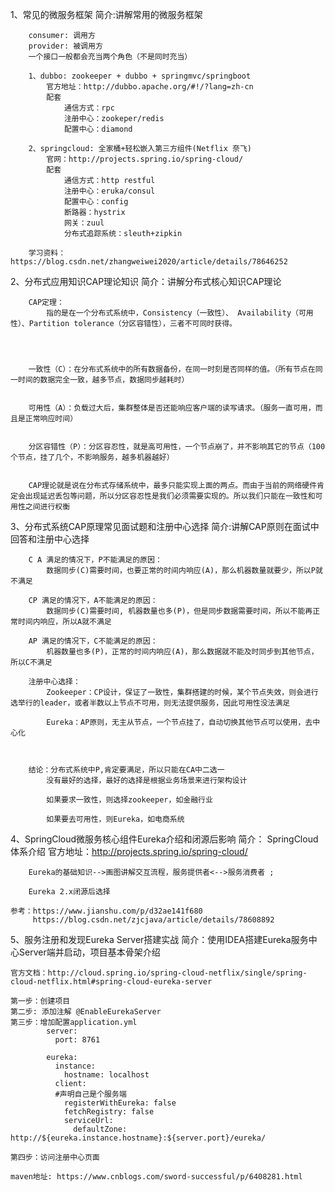 1、常见的微服务框架
	简介:讲解常用的微服务框架

		consumer: 调用方
		provider: 被调用方
		一个接口一般都会充当两个角色（不是同时充当）
			
		1、dubbo: zookeeper + dubbo + springmvc/springboot
			官方地址：http://dubbo.apache.org/#!/?lang=zh-cn
			配套
				通信方式：rpc
				注册中心：zookeper/redis
				配置中心：diamond

		2、springcloud: 全家桶+轻松嵌入第三方组件(Netflix 奈飞)
			官网：http://projects.spring.io/spring-cloud/
			配套
				通信方式：http restful
				注册中心：eruka/consul
				配置中心：config
				断路器：hystrix
				网关：zuul
				分布式追踪系统：sleuth+zipkin

		学习资料：https://blog.csdn.net/zhangweiwei2020/article/details/78646252
		
2、分布式应用知识CAP理论知识
	简介：讲解分布式核心知识CAP理论

		CAP定理：
			指的是在一个分布式系统中，Consistency（一致性）、 Availability（可用性）、Partition tolerance（分区容错性），三者不可同时获得。




		一致性（C）：在分布式系统中的所有数据备份，在同一时刻是否同样的值。（所有节点在同一时间的数据完全一致，越多节点，数据同步越耗时）

		
		可用性（A）：负载过大后，集群整体是否还能响应客户端的读写请求。（服务一直可用，而且是正常响应时间）


		分区容错性（P）：分区容忍性，就是高可用性，一个节点崩了，并不影响其它的节点（100个节点，挂了几个，不影响服务，越多机器越好）


		CAP理论就是说在分布式存储系统中，最多只能实现上面的两点。而由于当前的网络硬件肯定会出现延迟丢包等问题，所以分区容忍性是我们必须需要实现的。所以我们只能在一致性和可用性之间进行权衡

		
3、分布式系统CAP原理常见面试题和注册中心选择
		简介:讲解CAP原则在面试中回答和注册中心选择

		C A 满足的情况下，P不能满足的原因：
			数据同步(C)需要时间，也要正常的时间内响应(A)，那么机器数量就要少，所以P就不满足
		
		CP 满足的情况下，A不能满足的原因：
			数据同步(C)需要时间, 机器数量也多(P)，但是同步数据需要时间，所以不能再正常时间内响应，所以A就不满足

		AP 满足的情况下，C不能满足的原因：
			机器数量也多(P)，正常的时间内响应(A)，那么数据就不能及时同步到其他节点，所以C不满足

		注册中心选择：
			Zookeeper：CP设计，保证了一致性，集群搭建的时候，某个节点失效，则会进行选举行的leader，或者半数以上节点不可用，则无法提供服务，因此可用性没法满足

			Eureka：AP原则，无主从节点，一个节点挂了，自动切换其他节点可以使用，去中心化



		结论：分布式系统中P,肯定要满足，所以只能在CA中二选一
			没有最好的选择，最好的选择是根据业务场景来进行架构设计

			如果要求一致性，则选择zookeeper，如金融行业
			
			如果要去可用性，则Eureka，如电商系统

4、SpringCloud微服务核心组件Eureka介绍和闭源后影响
	简介：
		SpringCloud体系介绍
			官方地址：http://projects.spring.io/spring-cloud/


		Eureka的基础知识-->画图讲解交互流程，服务提供者<-->服务消费者 ;

		Eureka 2.x闭源后选择
	
	参考：https://www.jianshu.com/p/d32ae141f680
		 https://blog.csdn.net/zjcjava/article/details/78608892
		 
5、服务注册和发现Eureka Server搭建实战
	简介：使用IDEA搭建Eureka服务中心Server端并启动，项目基本骨架介绍
	
	官方文档：http://cloud.spring.io/spring-cloud-netflix/single/spring-cloud-netflix.html#spring-cloud-eureka-server

	第一步：创建项目
	第二步: 添加注解 @EnableEurekaServer
	第三步：增加配置application.yml
			server:
			  port: 8761

			eureka:
			  instance:
			    hostname: localhost
			  client:
			  #声明自己是个服务端
			    registerWithEureka: false
			    fetchRegistry: false
			    serviceUrl:
			      defaultZone: http://${eureka.instance.hostname}:${server.port}/eureka/

	第四步：访问注册中心页面

	maven地址: https://www.cnblogs.com/sword-successful/p/6408281.html
	
	